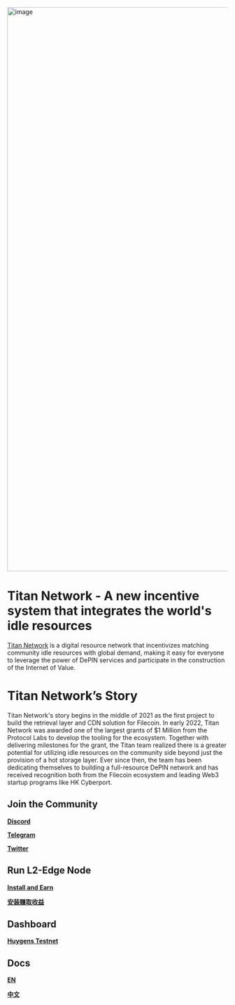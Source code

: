 <img width="1288" alt="image" src="https://github.com/Filecoin-Titan/titan/assets/125969858/09d536d1-59df-4187-b410-c90c74602d6b">

#  Titan Network - A new incentive system that integrates the world's idle resources
[Titan Network](https://www.titannet.io/) is a digital resource network that incentivizes matching community idle resources with global demand, making it easy for everyone to leverage the power of DePIN services and participate in the construction of the Internet of Value.


# Titan Network’s Story
Titan Network's story begins in the middle of 2021 as the first project to build the retrieval layer and CDN solution for Filecoin. In early 2022, Titan Network was awarded one of the largest grants of $1 Million from the Protocol Labs to develop the tooling for the ecosystem. Together with delivering milestones for the grant, the Titan team realized there is a greater potential for utilizing idle resources on the community side beyond just the provision of a hot storage layer. Ever since then, the team has been dedicating themselves to building a full-resource DePIN network and has received recognition both from the Filecoin ecosystem and leading Web3 startup programs like HK Cyberport. 

## Join the Community
[**Discord**](https://discord.gg/web3depin)

[**Telegram**](https://t.me/titannet_dao)

[**Twitter**](https://twitter.com/Titannet_dao)

## Run L2-Edge Node

[**Install and Earn**](https://titannet.gitbook.io/titan-network-en/huygens-testnet/installation-and-earnings)

[**安装赚取收益**](https://titannet.gitbook.io/titan-network-cn/huygens-testnet/an-zhuang-cheng-xu-zhuan-qu)

## Dashboard
[**Huygens Testnet**](https://test1.titannet.io/)

## Docs
[**EN**](https://titannet.gitbook.io/titan-network-en)

[**中文**](https://titannet.gitbook.io/titan-network-cn)

